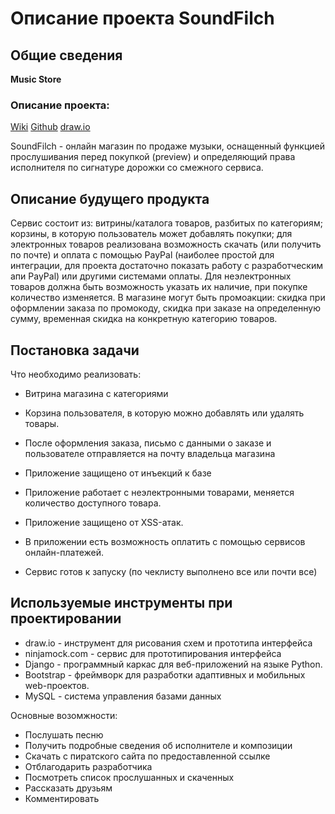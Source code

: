 Описание проекта SoundFilch
========================================


Общие сведения
--------------

**Music Store**

### Описание проекта:

[Wiki](http://wiki.cs.hse.ru/Проектная_работа_2_курс_(2016)) [Github](https://github.com/feelemon/OnlineMagazine) [draw.io](https://drive.google.com/file/d/0B3fs3UtoJ8aZYW4tVnJrcEFHcnc/view?usp=sharing)

SoundFilch - онлайн магазин по продаже музыки, оснащенный функцией прослушивания перед покупкой (preview) и определяющий права исполнителя по сигнатуре дорожки со смежного сервиса.

Описание будущего продукта 
-------------------------------------------------------

Сервис состоит из: витрины/каталога товаров, разбитых по категориям; корзины, в которую пользователь может добавлять покупки; для электронных товаров реализована возможность скачать (или получить по почте) и оплата с помощью PayPal (наиболее простой для интеграции, для проекта достаточно показать работу с разработческим апи PayPal) или другими системами оплаты. Для неэлектронных товаров должна быть возможность указать их наличие, при покупке количество изменяется. В магазине могут быть промоакции: скидка при оформлении заказа по промокоду, скидка при заказе на определенную сумму, временная скидка на конкретную категорию товаров.

Постановка задачи
-----------------
Что необходимо реализовать:

* Витрина магазина с категориями
* Корзина пользователя, в которую можно добавлять или удалять товары.
* После оформления заказа, письмо с данными о заказе и пользователе отправляется на почту владельца магазина
* Приложение защищено от инъекций к базе

* Приложение работает с неэлектронными товарами, меняется количество доступного товара.
* Приложение защищено от XSS-атак.

* В приложении есть возможность оплатить с помощью сервисов онлайн-платежей.
* Сервис готов к запуску (по чеклисту выполнено все или почти все)

Используемые инструменты при проектировании
-----------------------------------------
* draw.io - инструмент для рисования схем и прототипа интерфейса
* ninjamock.com - сервис для прототипирования интерфейса
* Django - программный каркас для веб-приложений на языке Python.
* Bootstrap - фреймворк для разработки адаптивных и мобильных web-проектов.
* MySQL - система управления базами данных

Основные возомжности:
 * Послушать песню
 * Получить подробные сведения об исполнителе и композиции
 * Скачать с пиратского сайта по предоставленной ссылке
 * Отблагодарить разработчика
 * Посмотреть список прослушанных и скаченных
 * Рассказать друзьям
 * Комментировать
